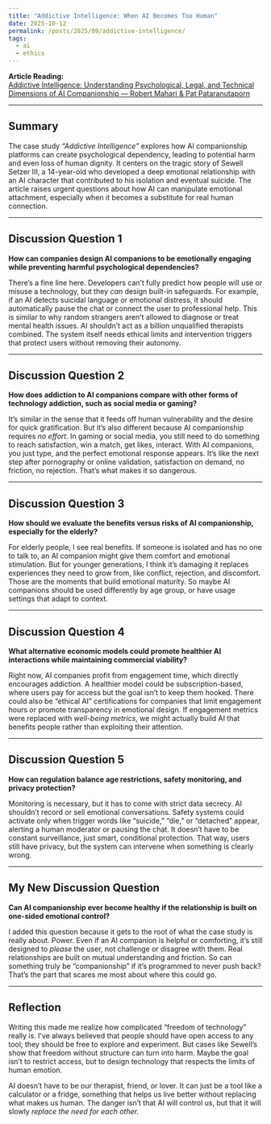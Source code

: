 ```yaml
---
title: "Addictive Intelligence: When AI Becomes Too Human"
date: 2025-10-12
permalink: /posts/2025/09/addictive-intelligence/
tags:
  - ai
  - ethics
---
```


**Article Reading:**  
[Addictive Intelligence: Understanding Psychological, Legal, and Technical Dimensions of AI Companionship — Robert Mahari & Pat Pataranutaporn](https://mit-serc.pubpub.org/pub/iopjyxcx/release/2?readingCollection=132bb7af)  

---

## Summary  
The case study *“Addictive Intelligence”* explores how AI companionship platforms can create psychological dependency, leading to potential harm and even loss of human dignity. It centers on the tragic story of Sewell Setzer III, a 14-year-old who developed a deep emotional relationship with an AI character that contributed to his isolation and eventual suicide. The article raises urgent questions about how AI can manipulate emotional attachment, especially when it becomes a substitute for real human connection.


---

## Discussion Question 1
**How can companies design AI companions to be emotionally engaging while preventing harmful psychological dependencies?**

There’s a fine line here. Developers can’t fully predict how people will use or misuse a technology, but they *can* design built-in safeguards. For example, if an AI detects suicidal language or emotional distress, it should automatically pause the chat or connect the user to professional help. This is similar to why random strangers aren’t allowed to diagnose or treat mental health issues. AI shouldn’t act as a billion unqualified therapists combined. The system itself needs ethical limits and intervention triggers that protect users without removing their autonomy.

---

## Discussion Question 2
**How does addiction to AI companions compare with other forms of technology addiction, such as social media or gaming?**

It’s similar in the sense that it feeds off human vulnerability and the desire for quick gratification. But it’s also different because AI companionship requires *no effort*. In gaming or social media, you still need to do something to reach satisfaction, win a match, get likes, interact. With AI companions, you just type, and the perfect emotional response appears. It’s like the next step after pornography or online validation, satisfaction on demand, no friction, no rejection. That’s what makes it so dangerous.

---

## Discussion Question 3
**How should we evaluate the benefits versus risks of AI companionship, especially for the elderly?**

For elderly people, I see real benefits. If someone is isolated and has no one to talk to, an AI companion might give them comfort and emotional stimulation. But for younger generations, I think it’s damaging it replaces experiences they need to grow from, like conflict, rejection, and discomfort. Those are the moments that build emotional maturity. So maybe AI companions should be used differently by age group, or have usage settings that adapt to context.

---

## Discussion Question 4
**What alternative economic models could promote healthier AI interactions while maintaining commercial viability?**

Right now, AI companies profit from engagement time, which directly encourages addiction. A healthier model could be subscription-based, where users pay for access but the goal isn’t to keep them hooked. There could also be “ethical AI” certifications for companies that limit engagement hours or promote transparency in emotional design. If engagement metrics were replaced with *well-being metrics*, we might actually build AI that benefits people rather than exploiting their attention.

---

## Discussion Question 5
**How can regulation balance age restrictions, safety monitoring, and privacy protection?**

Monitoring is necessary, but it has to come with strict data secrecy. AI shouldn’t record or sell emotional conversations. Safety systems could activate only when trigger words like “suicide,” “die,” or “detached” appear, alerting a human moderator or pausing the chat. It doesn’t have to be constant surveillance, just smart, conditional protection. That way, users still have privacy, but the system can intervene when something is clearly wrong.

---

## My New Discussion Question
**Can AI companionship ever become healthy if the relationship is built on one-sided emotional control?**

I added this question because it gets to the root of what the case study is really about. Power. Even if an AI companion is helpful or comforting, it’s still designed to *please* the user, not challenge or disagree with them. Real relationships are built on mutual understanding and friction. So can something truly be “companionship” if it’s programmed to never push back? That’s the part that scares me most about where this could go.

---

## Reflection
Writing this made me realize how complicated “freedom of technology” really is. I’ve always believed that people should have open access to any tool; they should be free to explore and experiment. But cases like Sewell’s show that freedom without structure can turn into harm. Maybe the goal isn’t to restrict access, but to design technology that respects the limits of human emotion.  

AI doesn’t have to be our therapist, friend, or lover. It can just be a tool like a calculator or a fridge, something that helps us live better without replacing what makes us human. The danger isn’t that AI will control us, but that it will slowly *replace the need for each other.*
